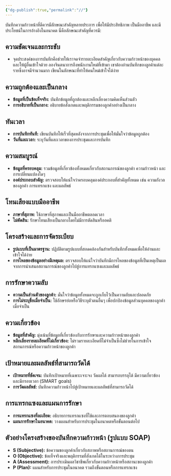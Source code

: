 ```yaml
---
{"dg-publish":true,"permalink":"//"}
---
```


บันทึกความก้าวหน้าที่ดีควรมีลักษณะสำคัญหลายประการ เพื่อให้มีประสิทธิภาพ เป็นมืออาชีพ และมีประโยชน์ในการอ้างอิงในอนาคต นี่คือลักษณะสำคัญที่ควรมี:

## ความชัดเจนและกระชับ

- จุดประสงค์ของการบันทึกคือช่วยให้เราจดจำรายละเอียดสำคัญเกี่ยวกับความก้าวหน้าของบุคคล และให้ผู้อื่นเข้าใจด้วย ลองจินตนาการถึงพนักงานใหม่ที่เข้ามา เขาต้องอ่านบันทึกของลูกค้าแต่ละรายซึ่งอาจมีจำนวนมาก เขียนในลักษณะที่ทำให้คนใหม่เข้าใจได้ง่าย

## ความถูกต้องและเป็นกลาง

- **ข้อมูลที่เป็นข้อเท็จจริง:** บันทึกข้อมูลที่ถูกต้องและหลีกเลี่ยงความคิดเห็นส่วนตัว
- **การอธิบายที่เป็นกลาง:** อธิบายข้อสังเกตและพฤติกรรมของลูกค้าอย่างเป็นกลาง

## ทันเวลา

- **การบันทึกทันที:** เขียนบันทึกให้เร็วที่สุดหลังจากการประชุมเพื่อให้มั่นใจว่าข้อมูลถูกต้อง
- **วันที่และเวลา:** ระบุวันที่และเวลาของการประชุมและการบันทึก

## ความสมบูรณ์

- **ข้อมูลที่ครอบคลุม:** รวมข้อมูลที่เกี่ยวข้องทั้งหมดเกี่ยวกับสถานการณ์ของลูกค้า ความก้าวหน้า และการเปลี่ยนแปลงใดๆ
- **องค์ประกอบสำคัญ:** ตรวจสอบให้แน่ใจว่าครอบคลุมองค์ประกอบที่สำคัญทั้งหมด เช่น ความกังวลของลูกค้า การแทรกแซง และผลลัพธ์

## โทนเสียงแบบมืออาชีพ

- **ภาษาที่สุภาพ:** ใช้ภาษาที่สุภาพและเป็นมืออาชีพตลอดเวลา
- **ไม่ตัดสิน:** รักษาโทนเสียงเป็นกลางโดยไม่มีการตัดสินหรืออคติ

## โครงสร้างและการจัดระเบียบ

- **รูปแบบที่เป็นมาตรฐาน:** ปฏิบัติตามรูปแบบที่สอดคล้องกันสำหรับบันทึกทั้งหมดเพื่อให้อ่านและเข้าใจได้ง่าย
- **การไหลของข้อมูลอย่างมีเหตุผล:** ตรวจสอบให้แน่ใจว่าบันทึกมีการไหลของข้อมูลที่เป็นเหตุเป็นผล จากการนำเสนอสถานการณ์ของลูกค้าไปสู่การแทรกแซงและผลลัพธ์

## การรักษาความลับ

- **ความเป็นส่วนตัวของลูกค้า:** มั่นใจว่าข้อมูลทั้งหมดจะถูกเก็บไว้เป็นความลับและปลอดภัย
- **การไม่ระบุชื่อเมื่อจำเป็น:** ใช้อักษรย่อหรือวิธีระบุตัวตนอื่นๆ เพื่อปกป้องข้อมูลส่วนบุคคลของลูกค้าเมื่อจำเป็น

## ความเกี่ยวข้อง

- **ข้อมูลที่สำคัญ:** มุ่งเน้นที่ข้อมูลที่เกี่ยวข้องกับการรักษาและความก้าวหน้าของลูกค้า
- **หลีกเลี่ยงรายละเอียดที่ไม่เกี่ยวข้อง:** ไม่รวมรายละเอียดที่ไม่จำเป็นซึ่งไม่ช่วยในการเข้าใจสถานการณ์หรือความก้าวหน้าของลูกค้า

## เป้าหมายและผลลัพธ์ที่สามารถวัดได้

- **เป้าหมายที่ชัดเจน:** บันทึกเป้าหมายที่เฉพาะเจาะจง วัดผลได้ สามารถบรรลุได้ มีความเกี่ยวข้อง และมีกรอบเวลา (SMART goals)
- **การวัดผลลัพธ์:** บันทึกความก้าวหน้าไปสู่เป้าหมายและผลลัพธ์ที่สามารถวัดได้

## การแทรกแซงและแผนการรักษา

- **การแทรกแซงที่ละเอียด:** อธิบายการแทรกแซงที่ใช้และการตอบสนองของลูกค้า
- **แผนการรักษาในอนาคต:** วางแผนสำหรับการประชุมในอนาคตหรือขั้นตอนต่อไป

## ตัวอย่างโครงสร้างของบันทึกความก้าวหน้า (รูปแบบ SOAP)

- **S (Subjective):** ข้อความของลูกค้าเกี่ยวกับสภาพหรือสถานการณ์ของตน
- **O (Objective):** ข้อเท็จจริงและพฤติกรรมที่สังเกตได้ในระหว่างการประชุม
- **A (Assessment):** การประเมินผลวิชาชีพเกี่ยวกับความก้าวหน้าหรือสถานะของลูกค้า
- **P (Plan):** แผนสำหรับการประชุมในอนาคต รวมถึงขั้นตอนหรือการแทรกแซง